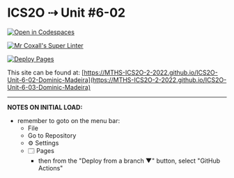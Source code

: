<!-- # ICS2O ⇢ Unit #6-02

[![Mr Coxall's Super Linter](https://github.com/<OWNER>/<REPOSITORY>/workflows/Mr%20Coxall's%20Super%20Linter/badge.svg)](https://github.com/<OWNER>/<REPOSITORY>/actions)

[![Deploy Pages](https://github.com/<OWNER>/<REPOSITORY>/workflows/Deploy%20Pages/badge.svg)](https://github.com/<OWNER>/<REPOSITORY>/actions)

This site can be found at: [https://<OWNER>.github.io/<REPOSITORY>](https://<OWNER>.github.io/<REPOSITORY>) -->
# ICS2O ⇢ Unit #6-02

[![Open in Codespaces](https://classroom.github.com/assets/launch-codespace-7f7980b617ed060a017424585567c406b6ee15c891e84e1186181d67ecf80aa0.svg)](https://classroom.github.com/open-in-codespaces?assignment_repo_id=11229693)

[![Mr Coxall's Super Linter](https://github.com/MTHS-ICS2O-2-2022/ICS2O-Unit-6-03-Dominic-Madeira/workflows/Mr%20Coxall's%20Super%20Linter/badge.svg)](https://github.com/MTHS-ICS2O-2-2022/ICS2O-Unit-6-03-Dominic-Madeira/actions)

[![Deploy Pages](https://github.com/MTHS-ICS2O-2-2022/ICS2O-Unit-6-03-Dominic-Madeira/workflows/Deploy%20Pages/badge.svg)](https://github.com/MTHS-ICS2O-2-2022/ICS2O-Unit-6-03-Dominic-Madeira/actions)

This site can be found at: [https://MTHS-ICS2O-2-2022.github.io/ICS2O-Unit-6-02-Dominic-Madeira](https://MTHS-ICS2O-2-2022.github.io/ICS2O-Unit-6-03-Dominic-Madeira)

---

**NOTES ON INITIAL LOAD:**
- remember to goto on the menu bar:
  - File
  - Go to Repository
  - ⚙ Settings
  - 🗔 Pages
    - then from the "Deploy from a branch ▼" button, select "GitHub Actions"

